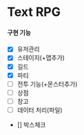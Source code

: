 # Text RPG

#### 구현 기능 
 - [x] 유저관리
 - [x] 스테이지(+맵추가)
 - [x] 길드
 - [x] 파티
 - [ ] 전투 기능(+몬스터추가)
 - [ ] 상점
 - [ ] 창고
 - [ ] 데이터 처리(파일)
 - [] 박스체크
